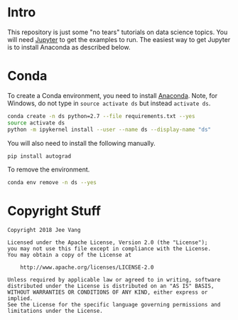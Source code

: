 # Intro

This repository is just some "no tears" tutorials on data science topics. You will need [Jupyter](http://jupyter.org/) to get the examples to run. The easiest way to get Jupyter is to install Anaconda as described below.

# Conda

To create a Conda environment, you need to install [Anaconda](https://anaconda.org/). Note, for Windows, do not type in `source activate ds` but instead `activate ds`.

```bash
conda create -n ds python=2.7 --file requirements.txt --yes
source activate ds
python -m ipykernel install --user --name ds --display-name "ds"
```

You will also need to install the following manually.

```bash
pip install autograd
```

To remove the environment.

```bash
conda env remove -n ds --yes
```

# Copyright Stuff

```
Copyright 2018 Jee Vang

Licensed under the Apache License, Version 2.0 (the "License");
you may not use this file except in compliance with the License.
You may obtain a copy of the License at

    http://www.apache.org/licenses/LICENSE-2.0

Unless required by applicable law or agreed to in writing, software
distributed under the License is distributed on an "AS IS" BASIS,
WITHOUT WARRANTIES OR CONDITIONS OF ANY KIND, either express or implied.
See the License for the specific language governing permissions and
limitations under the License.
```